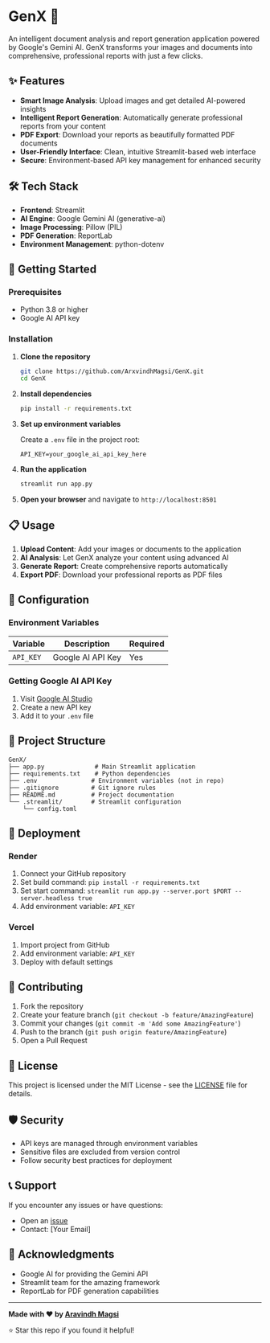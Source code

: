 # GenX 🚀

An intelligent document analysis and report generation application powered by Google's Gemini AI. GenX transforms your images and documents into comprehensive, professional reports with just a few clicks.

## ✨ Features

- **Smart Image Analysis**: Upload images and get detailed AI-powered insights
- **Intelligent Report Generation**: Automatically generate professional reports from your content
- **PDF Export**: Download your reports as beautifully formatted PDF documents
- **User-Friendly Interface**: Clean, intuitive Streamlit-based web interface
- **Secure**: Environment-based API key management for enhanced security

## 🛠️ Tech Stack

- **Frontend**: Streamlit
- **AI Engine**: Google Gemini AI (generative-ai)
- **Image Processing**: Pillow (PIL)
- **PDF Generation**: ReportLab
- **Environment Management**: python-dotenv

## 🚀 Getting Started

### Prerequisites

- Python 3.8 or higher
- Google AI API key

### Installation

1. **Clone the repository**
   ```bash
   git clone https://github.com/ArxvindhMagsi/GenX.git
   cd GenX
   ```

2. **Install dependencies**
   ```bash
   pip install -r requirements.txt
   ```

3. **Set up environment variables**
   
   Create a `.env` file in the project root:
   ```env
   API_KEY=your_google_ai_api_key_here
   ```

4. **Run the application**
   ```bash
   streamlit run app.py
   ```

5. **Open your browser** and navigate to `http://localhost:8501`

## 📋 Usage

1. **Upload Content**: Add your images or documents to the application
2. **AI Analysis**: Let GenX analyze your content using advanced AI
3. **Generate Report**: Create comprehensive reports automatically
4. **Export PDF**: Download your professional reports as PDF files

## 🔧 Configuration

### Environment Variables

| Variable | Description | Required |
|----------|-------------|----------|
| `API_KEY` | Google AI API Key | Yes |

### Getting Google AI API Key

1. Visit [Google AI Studio](https://makersuite.google.com/app/apikey)
2. Create a new API key
3. Add it to your `.env` file

## 📁 Project Structure

```
GenX/
├── app.py              # Main Streamlit application
├── requirements.txt    # Python dependencies
├── .env               # Environment variables (not in repo)
├── .gitignore         # Git ignore rules
├── README.md          # Project documentation
└── .streamlit/        # Streamlit configuration
    └── config.toml
```

## 🚀 Deployment

### Render

1. Connect your GitHub repository
2. Set build command: `pip install -r requirements.txt`
3. Set start command: `streamlit run app.py --server.port $PORT --server.headless true`
4. Add environment variable: `API_KEY`

### Vercel

1. Import project from GitHub
2. Add environment variable: `API_KEY`
3. Deploy with default settings

## 🤝 Contributing

1. Fork the repository
2. Create your feature branch (`git checkout -b feature/AmazingFeature`)
3. Commit your changes (`git commit -m 'Add some AmazingFeature'`)
4. Push to the branch (`git push origin feature/AmazingFeature`)
5. Open a Pull Request

## 📝 License

This project is licensed under the MIT License - see the [LICENSE](LICENSE) file for details.

## 🛡️ Security

- API keys are managed through environment variables
- Sensitive files are excluded from version control
- Follow security best practices for deployment

## 📞 Support

If you encounter any issues or have questions:

- Open an [issue](https://github.com/ArxvindhMagsi/GenX/issues)
- Contact: [Your Email]

## 🙏 Acknowledgments

- Google AI for providing the Gemini API
- Streamlit team for the amazing framework
- ReportLab for PDF generation capabilities

---

**Made with ❤️ by [Aravindh Magsi](https://github.com/ArxvindhMagsi)**

⭐ Star this repo if you found it helpful!
